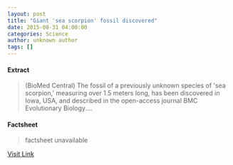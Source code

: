```yaml
---
layout: post
title: "Giant 'sea scorpion' fossil discovered"
date: 2015-08-31 04:00:00
categories: Science
author: unknown author
tags: []
---
```



#### Extract
>(BioMed Central) The fossil of a previously unknown species of 'sea scorpion,' measuring over 1.5 meters long, has been discovered in Iowa, USA, and described in the open-access journal BMC Evolutionary Biology....

#### Factsheet
>factsheet unavailable

[Visit Link](http://www.eurekalert.org/pub_releases/2015-08/bc-gs082715.php)


